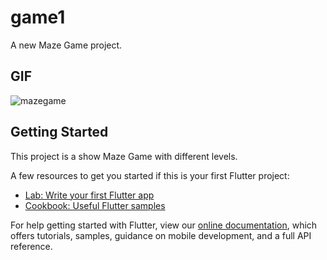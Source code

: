 # game1

A new Maze Game project.

## GIF

![mazegame](https://user-images.githubusercontent.com/102577515/169863892-cf8cc5be-3320-4684-b651-4a248794193f.gif)

## Getting Started

This project is a show Maze Game with different levels.

A few resources to get you started if this is your first Flutter project:

- [Lab: Write your first Flutter app](https://flutter.dev/docs/get-started/codelab)
- [Cookbook: Useful Flutter samples](https://flutter.dev/docs/cookbook)

For help getting started with Flutter, view our
[online documentation](https://flutter.dev/docs), which offers tutorials,
samples, guidance on mobile development, and a full API reference.
